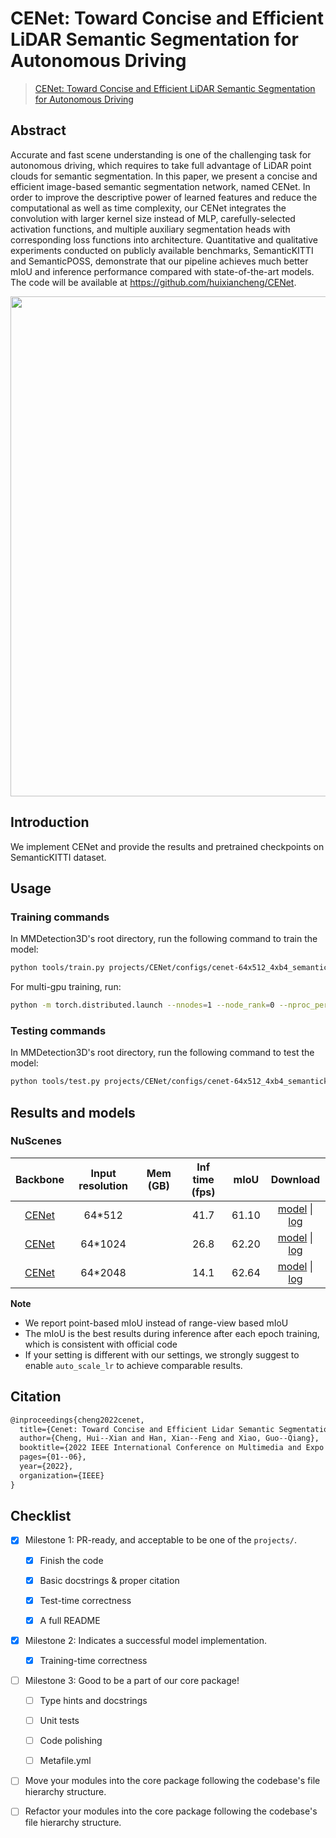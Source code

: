 # CENet: Toward Concise and Efficient LiDAR Semantic Segmentation for Autonomous Driving

> [CENet: Toward Concise and Efficient LiDAR Semantic Segmentation for Autonomous Driving](https://arxiv.org/abs/2207.12691)

<!-- [ALGORITHM] -->

## Abstract

Accurate and fast scene understanding is one of the challenging task for autonomous driving, which requires to take full advantage of LiDAR point clouds for semantic segmentation. In this paper, we present a concise and efficient image-based semantic segmentation network, named CENet. In order to improve the descriptive power of learned features and reduce the computational as well as time complexity, our CENet integrates the convolution with larger kernel size instead of MLP, carefully-selected activation functions, and multiple auxiliary segmentation heads with corresponding loss functions into architecture. Quantitative and qualitative experiments conducted on publicly available benchmarks, SemanticKITTI and SemanticPOSS, demonstrate that our pipeline achieves much better mIoU and inference performance compared with state-of-the-art models. The code will be available at https://github.com/huixiancheng/CENet.

<div align=center>
<img src="https://github.com/open-mmlab/mmdetection3d/assets/55445986/2c268392-0e0c-4e93-bb9d-dc3417c56dad" width="800"/>
</div>

## Introduction

We implement CENet and provide the results and pretrained checkpoints on SemanticKITTI dataset.

## Usage

<!-- For a typical model, this section should contain the commands for training and testing. You are also suggested to dump your environment specification to env.yml by `conda env export > env.yml`. -->

### Training commands

In MMDetection3D's root directory, run the following command to train the model:

```bash
python tools/train.py projects/CENet/configs/cenet-64x512_4xb4_semantickitti.py
```

For multi-gpu training, run:

```bash
python -m torch.distributed.launch --nnodes=1 --node_rank=0 --nproc_per_node=${NUM_GPUS} --master_port=29506 --master_addr="127.0.0.1" tools/train.py projects/CENet/configs/cenet-64x512_4xb4_semantickitti.py
```

### Testing commands

In MMDetection3D's root directory, run the following command to test the model:

```bash
python tools/test.py projects/CENet/configs/cenet-64x512_4xb4_semantickitti.py ${CHECKPOINT_PATH}
```

## Results and models

### NuScenes

|                        Backbone                        | Input resolution | Mem (GB) | Inf time (fps) | mIoU  |         Download         |
| :----------------------------------------------------: | :--------------: | :------: | :------------: | :---: | :----------------------: |
| [CENet](./configs/cenet-64x512_4xb4_semantickitti.py)  |     64\*512      |          |      41.7      | 61.10 | [model](<>) \| [log](<>) |
| [CENet](./configs/cenet-64x1024_4xb4_semantickitti.py) |     64\*1024     |          |      26.8      | 62.20 | [model](<>) \| [log](<>) |
| [CENet](./configs/cenet-64x2048_4xb4_semantickitti.py) |     64\*2048     |          |      14.1      | 62.64 | [model](<>) \| [log](<>) |

**Note**

- We report point-based mIoU instead of range-view based mIoU
- The mIoU is the best results during inference after each epoch training, which is consistent with official code
- If your setting is different with our settings, we strongly suggest to enable `auto_scale_lr` to achieve comparable results.

## Citation

```latex
@inproceedings{cheng2022cenet,
  title={Cenet: Toward Concise and Efficient Lidar Semantic Segmentation for Autonomous Driving},
  author={Cheng, Hui--Xian and Han, Xian--Feng and Xiao, Guo--Qiang},
  booktitle={2022 IEEE International Conference on Multimedia and Expo (ICME)},
  pages={01--06},
  year={2022},
  organization={IEEE}
}
```

## Checklist

<!-- Here is a checklist illustrating a usual development workflow of a successful project, and also serves as an overview of this project's progress. The PIC (person in charge) or contributors of this project should check all the items that they believe have been finished, which will further be verified by codebase maintainers via a PR.
OpenMMLab's maintainer will review the code to ensure the project's quality. Reaching the first milestone means that this project suffices the minimum requirement of being merged into 'projects/'. But this project is only eligible to become a part of the core package upon attaining the last milestone.
Note that keeping this section up-to-date is crucial not only for this project's developers but the entire community, since there might be some other contributors joining this project and deciding their starting point from this list. It also helps maintainers accurately estimate time and effort on further code polishing, if needed.
A project does not necessarily have to be finished in a single PR, but it's essential for the project to at least reach the first milestone in its very first PR. -->

- [x] Milestone 1: PR-ready, and acceptable to be one of the `projects/`.

  - [x] Finish the code

    <!-- The code's design shall follow existing interfaces and convention. For example, each model component should be registered into `mmdet3d.registry.MODELS` and configurable via a config file. -->

  - [x] Basic docstrings & proper citation

    <!-- Each major object should contain a docstring, describing its functionality and arguments. If you have adapted the code from other open-source projects, don't forget to cite the source project in docstring and make sure your behavior is not against its license. Typically, we do not accept any code snippet under GPL license. [A Short Guide to Open Source Licenses](https://medium.com/nationwide-technology/a-short-guide-to-open-source-licenses-cf5b1c329edd) -->

  - [x] Test-time correctness

    <!-- If you are reproducing the result from a paper, make sure your model's inference-time performance matches that in the original paper. The weights usually could be obtained by simply renaming the keys in the official pre-trained weights. This test could be skipped though, if you are able to prove the training-time correctness and check the second milestone. -->

  - [x] A full README

    <!-- As this template does. -->

- [x] Milestone 2: Indicates a successful model implementation.

  - [x] Training-time correctness

    <!-- If you are reproducing the result from a paper, checking this item means that you should have trained your model from scratch based on the original paper's specification and verified that the final result matches the report within a minor error range. -->

- [ ] Milestone 3: Good to be a part of our core package!

  - [ ] Type hints and docstrings

    <!-- Ideally *all* the methods should have [type hints](https://www.pythontutorial.net/python-basics/python-type-hints/) and [docstrings](https://google.github.io/styleguide/pyguide.html#381-docstrings). [Example](https://github.com/open-mmlab/mmdetection3d/blob/dev-1.x/mmdet3d/models/detectors/fcos_mono3d.py) -->

  - [ ] Unit tests

    <!-- Unit tests for each module are required. [Example](https://github.com/open-mmlab/mmdetection3d/blob/dev-1.x/tests/test_models/test_dense_heads/test_fcos_mono3d_head.py) -->

  - [ ] Code polishing

    <!-- Refactor your code according to reviewer's comment. -->

  - [ ] Metafile.yml

    <!-- It will be parsed by MIM and Inferencer. [Example](https://github.com/open-mmlab/mmdetection3d/blob/dev-1.x/configs/fcos3d/metafile.yml) -->

- [ ] Move your modules into the core package following the codebase's file hierarchy structure.

  <!-- In particular, you may have to refactor this README into a standard one. [Example](/configs/textdet/dbnet/README.md) -->

- [ ] Refactor your modules into the core package following the codebase's file hierarchy structure.
